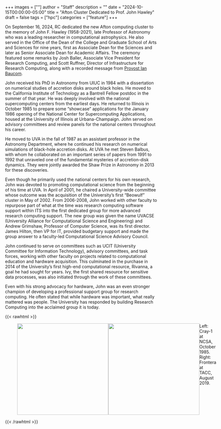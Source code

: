 ﻿+++ 
images = [""]
author = "Staff"
description = ""
date = "2024-10-15T00:00:00-05:00"
title = "Afton Cluster Dedicated to Prof. John Hawley"
draft = false
tags = ["hpc"]
categories = ["feature"]
+++

<p class="lead">
On September 16, 2024, RC dedicated the new Afton computing cluster to the memory of John F. Hawley (1958-2021), late Professor of Astronomy who was a leading researcher in computational astrophysics.  He also served in the Office of the Dean of the College and Graduate School of Arts and Sciences for nine years, first as Associate Dean for the Sciences and later as Senior Associate Dean for Academic Affairs.   The ceremony featured some remarks by Josh Baller, Associate Vice President for Research Computing, and Scott Ruffner, Director of Infrastructure for Research Computing, along with a recorded message from <a href=https://vimeo.com/1008970884/2e6b20358b>Provost Ian Baucom</a>.
</p>
 
John received his PhD in Astronomy from UIUC in 1984 with a dissertation on numerical studies of accretion disks around black holes. He moved to the California Institute of Technology as a Bantrell Fellow postdoc in the summer of that year.  He was deeply involved with the national supercomputing centers from the earliest days.  He returned to Illinois in October 1985 to prepare some “showcase” applications for the January 1986 opening of the National Center for Supercomputing Applications, housed at the University of Illinois at Urbana-Champaign.  John served on advisory committees and review panels for the national centers throughout his career.

He moved to UVA in the fall of 1987 as an assistant professor in the Astronomy Department, where he continued his research on numerical simulations of black-hole accretion disks.  At UVA he met Steven Balbus, with whom he collaborated on an important series of papers from 1991 to 1992 that unraveled one of the fundamental mysteries of accretion-disk dynamics.  They were jointly awarded the Shaw Prize in Astronomy in 2013 for these discoveries. 

Even though he primarily used the national centers for his own research, John was devoted to promoting computational science from the beginning of his time at UVA. In April of 2001, he chaired a University-wide committee whose outcome was the acquisition of the University’s first “Beowulf” cluster in May of 2002. From 2006-2008, John worked with other faculty to repurpose part of what at the time was research computing software support within ITS into the first dedicated group for more advanced research computing support.  The new group was given the name UVACSE (University Alliance for Computational Science and Engineering) and Andrew Grimshaw, Professor of Computer Science, was its first director.  James Hilton, then VP for IT, provided budgetary support and made the group answer to a faculty-led Computational Science Advisory Council.  

John continued to serve on committees such as UCIT (University Committee for Information Technology), advisory committees, and task forces, working with other faculty on projects related to computational education and hardware acquisition.  This culminated in the purchase in 2014 of the University’s first high-end computational resource, Rivanna, a goal he had sought for years.   Ivy, the first shared resource for sensitive data processes, was also initiated through the work of these committees.

Even with his strong advocacy for hardware, John was an even stronger champion of developing a professional support group for research computing.  He often stated that while hardware was important, what really mattered was people.  The University has responded by building Research Computing into the acclaimed group it is today.

{{< rawhtml >}}
<figure class="half" style="display:flex">
    <img style="width:300px" "height:200px" src="/images/NCSA_1985.jpg">
    <img style="width:300px" "height:200px" src="/images/TACC_2019.jpg">
    <figcaption>Left: Cray-1 at NCSA, October 1985. Right: Frontera at TACC, August 2019.</figcaption>
</figure>
{{< /rawhtml >}}

